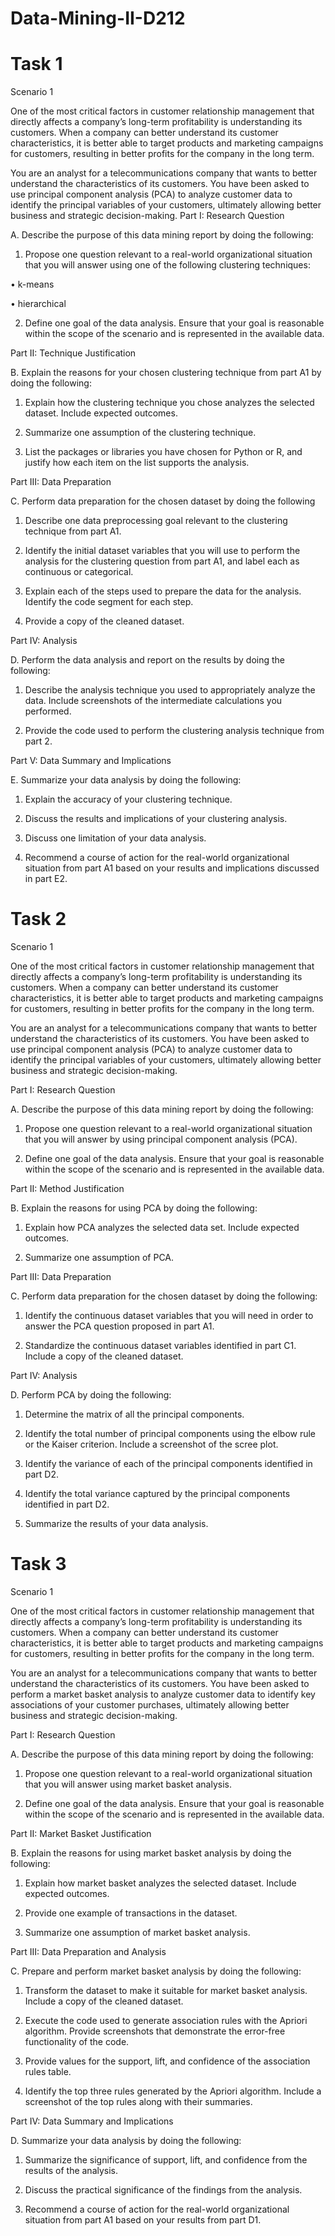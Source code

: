 # Data-Mining-II-D212

# Task 1
Scenario 1

One of the most critical factors in customer relationship management that directly affects a company’s long-term profitability is understanding its customers. When a company can better understand its customer characteristics, it is better able to target products and marketing campaigns for customers, resulting in better profits for the company in the long term.

 

You are an analyst for a telecommunications company that wants to better understand the characteristics of its customers. You have been asked to use principal component analysis (PCA) to analyze customer data to identify the principal variables of your customers, ultimately allowing better business and strategic decision-making.
Part I: Research Question

A.  Describe the purpose of this data mining report by doing the following:

1.  Propose one question relevant to a real-world organizational situation that you will answer using one of the following clustering techniques:

•  k-means

•  hierarchical

2.  Define one goal of the data analysis. Ensure that your goal is reasonable within the scope of the scenario and is represented in the available data.
 

Part II: Technique Justification

B.  Explain the reasons for your chosen clustering technique from part A1 by doing the following:

1.  Explain how the clustering technique you chose analyzes the selected dataset. Include expected outcomes.

2.  Summarize one assumption of the clustering technique.

3.  List the packages or libraries you have chosen for Python or R, and justify how each item on the list supports the analysis.
 

Part III: Data Preparation

C.  Perform data preparation for the chosen dataset by doing the following

1.  Describe one data preprocessing goal relevant to the clustering technique from part A1.

2.  Identify the initial dataset variables that you will use to perform the analysis for the clustering question from part A1, and label each as continuous or categorical.

3.  Explain each of the steps used to prepare the data for the analysis. Identify the code segment for each step.

4.  Provide a copy of the cleaned dataset.
 

Part IV: Analysis

D.  Perform the data analysis and report on the results by doing the following:

1.  Describe the analysis technique you used to appropriately analyze the data. Include screenshots of the intermediate calculations you performed.

2.  Provide the code used to perform the clustering analysis technique from part 2.
 

Part V: Data Summary and Implications

E.  Summarize your data analysis by doing the following:

1.  Explain the accuracy of your clustering technique.

2.  Discuss the results and implications of your clustering analysis.

3.  Discuss one limitation of your data analysis.

4.  Recommend a course of action for the real-world organizational situation from part A1 based on your results and implications discussed in part E2.

# Task 2
Scenario 1

One of the most critical factors in customer relationship management that directly affects a company’s long-term profitability is understanding its customers. When a company can better understand its customer characteristics, it is better able to target products and marketing campaigns for customers, resulting in better profits for the company in the long term.

 

You are an analyst for a telecommunications company that wants to better understand the characteristics of its customers. You have been asked to use principal component analysis (PCA) to analyze customer data to identify the principal variables of your customers, ultimately allowing better business and strategic decision-making.

Part I: Research Question

A.  Describe the purpose of this data mining report by doing the following:

1.  Propose one question relevant to a real-world organizational situation that you will answer by using principal component analysis (PCA).

2.  Define one goal of the data analysis. Ensure that your goal is reasonable within the scope of the scenario and is represented in the available data.
 

Part II: Method Justification

B.  Explain the reasons for using PCA by doing the following:

1.  Explain how PCA analyzes the selected data set. Include expected outcomes.

2.  Summarize one assumption of PCA.
 

Part III: Data Preparation

C.  Perform data preparation for the chosen dataset by doing the following:

1.  Identify the continuous dataset variables that you will need in order to answer the PCA question proposed in part A1.

2.  Standardize the continuous dataset variables identified in part C1. Include a copy of the cleaned dataset.
 

Part IV: Analysis

D.  Perform PCA by doing the following:

1.  Determine the matrix of all the principal components.

2.  Identify the total number of principal components using the elbow rule or the Kaiser criterion. Include a screenshot of the scree plot.

3.  Identify the variance of each of the principal components identified in part D2.

4.  Identify the total variance captured by the principal components identified in part D2.

5.  Summarize the results of your data analysis.

# Task 3
Scenario 1

One of the most critical factors in customer relationship management that directly affects a company’s long-term profitability is understanding its customers. When a company can better understand its customer characteristics, it is better able to target products and marketing campaigns for customers, resulting in better profits for the company in the long term.

 

You are an analyst for a telecommunications company that wants to better understand the characteristics of its customers. You have been asked to perform a market basket analysis to analyze customer data to identify key associations of your customer purchases, ultimately allowing better business and strategic decision-making.

Part I: Research Question

A.  Describe the purpose of this data mining report by doing the following:

1.  Propose one question relevant to a real-world organizational situation that you will answer using market basket analysis.

2.  Define one goal of the data analysis. Ensure that your goal is reasonable within the scope of the scenario and is represented in the available data.
 

Part II: Market Basket Justification

B.  Explain the reasons for using market basket analysis by doing the following:

1.  Explain how market basket analyzes the selected dataset. Include expected outcomes.

2.  Provide one example of transactions in the dataset.

3.  Summarize one assumption of market basket analysis.
 

Part III: Data Preparation and Analysis

C.  Prepare and perform market basket analysis by doing the following:

1.  Transform the dataset to make it suitable for market basket analysis. Include a copy of the cleaned dataset.

2.  Execute the code used to generate association rules with the Apriori algorithm. Provide screenshots that demonstrate the error-free functionality of the code.

3.  Provide values for the support, lift, and confidence of the association rules table.

4.  Identify the top three rules generated by the Apriori algorithm. Include a screenshot of the top rules along with their summaries.
 

Part IV: Data Summary and Implications

D.  Summarize your data analysis by doing the following:

1.  Summarize the significance of support, lift, and confidence from the results of the analysis.

2.  Discuss the practical significance of the findings from the analysis.

3.  Recommend a course of action for the real-world organizational situation from part A1 based on your results from part D1.
